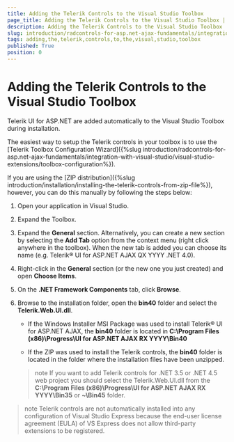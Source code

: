 ```yaml
---
title: Adding the Telerik Controls to the Visual Studio Toolbox
page_title: Adding the Telerik Controls to the Visual Studio Toolbox | UI for ASP.NET AJAX Documentation
description: Adding the Telerik Controls to the Visual Studio Toolbox
slug: introduction/radcontrols-for-asp.net-ajax-fundamentals/integration-with-visual-studio/adding-the-telerik-controls-to-the-visual-studio-toolbox
tags: adding,the,telerik,controls,to,the,visual,studio,toolbox
published: True
position: 0
---
```


# Adding the Telerik Controls to the Visual Studio Toolbox

Telerik UI for ASP.NET are added automatically to the Visual Studio Toolbox during installation.

The easiest way to setup the Telerik controls in your toolbox is to use the [Telerik Toolbox Configuration Wizard]({%slug introduction/radcontrols-for-asp.net-ajax-fundamentals/integration-with-visual-studio/visual-studio-extensions/toolbox-configuration%}).

If you are using the [ZIP distribution]({%slug introduction/installation/installing-the-telerik-controls-from-zip-file%}), however, you can do this manually by following the steps below:

1. Open your application in Visual Studio.

1. Expand the Toolbox.

1. Expand the **General** section. Alternatively, you can create a new section by selecting the **Add Tab** option from the context menu (right click anywhere in the toolbox). When the new tab is added you can choose its name (e.g. Telerik® UI for ASP.NET AJAX QX YYYY .NET 4.0).

1. Right-click in the **General** section (or the new one you just created) and open **Choose Items**.

1. On the **.NET Framework Components** tab, click **Browse**.

1. Browse to the installation folder, open the **bin40** folder and select the **Telerik.Web.UI.dll**.

	* If the Windows Installer MSI Package was used to install Telerik® UI for ASP.NET AJAX, the **bin40**	folder is located in **C:\Program Files (x86)\Progress\UI for ASP.NET AJAX RX YYYY\Bin40**

	* If the ZIP was used to install the Telerik controls, the **bin40** folder is located in the folder where the installation files have been unzipped.

	>note If you want to add Telerik controls for .NET 3.5 or .NET 4.5 web project you should select the Telerik.Web.UI.dll from the **C:\Program Files (x86)\Progress\UI for ASP.NET AJAX RX YYYY\Bin35** or **~\Bin45** folder.

>note Telerik controls are not automatically installed into any configuration of Visual Studio Express because the end-user license agreement (EULA) of VS Express does not allow third-party extensions to be registered.

